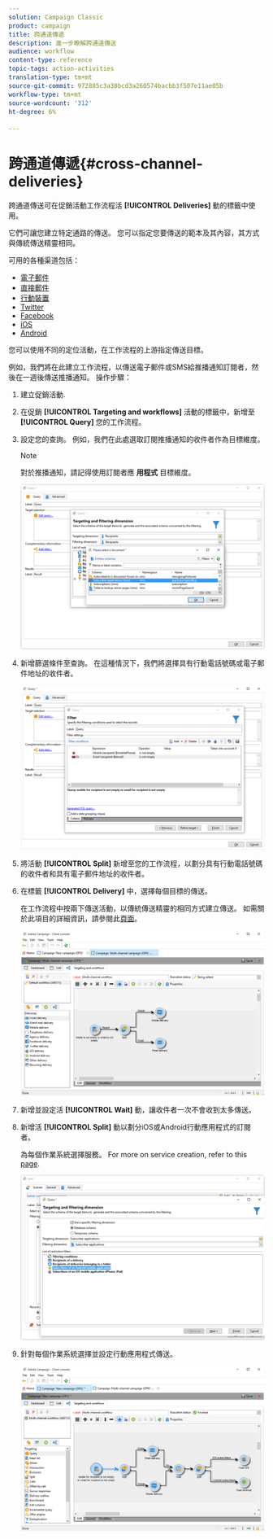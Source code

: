 ```yaml
---
solution: Campaign Classic
product: campaign
title: 跨通道傳遞
description: 進一步瞭解跨通道傳送
audience: workflow
content-type: reference
topic-tags: action-activities
translation-type: tm+mt
source-git-commit: 972885c3a38bcd3a260574bacbb3f507e11ae05b
workflow-type: tm+mt
source-wordcount: '312'
ht-degree: 6%

---
```



# 跨通道傳遞{#cross-channel-deliveries}

跨通道傳送可在促銷活動工作流程活 **[!UICONTROL Deliveries]** 動的標籤中使用。

它們可讓您建立特定通路的傳送。 您可以指定您要傳送的範本及其內容，其方式與傳統傳送精靈相同。

可用的各種渠道包括：

* [電子郵件](../../delivery/using/about-email-channel.md)
* [直接郵件](../../delivery/using/about-direct-mail-channel.md)
* [行動裝置](../../delivery/using/sms-channel.md)
* [Twitter](../../social/using/publishing-on-twitter.md)
* [Facebook](../../social/using/publishing-on-facebook.md)
* [iOS](../../delivery/using/creating-notifications.md#sending-notifications-on-ios)
* [Android](../../delivery/using/creating-notifications.md#sending-notifications-on-android)

您可以使用不同的定位活動，在工作流程的上游指定傳送目標。

例如，我們將在此建立工作流程，以傳送電子郵件或SMS給推播通知訂閱者，然後在一週後傳送推播通知。 操作步驟：

1. 建立促銷活動.
1. 在促銷 **[!UICONTROL Targeting and workflows]** 活動的標籤中，新增至 **[!UICONTROL Query]** 您的工作流程。
1. 設定您的查詢。 例如，我們在此處選取訂閱推播通知的收件者作為目標維度。

   >[!NOTE]
   >
   >對於推播通知，請記得使用訂閱者應 **用程式** 目標維度。

   ![](assets/cross_channel_delivery_1.png)

1. 新增篩選條件至查詢。 在這種情況下，我們將選擇具有行動電話號碼或電子郵件地址的收件者。

   ![](assets/cross_channel_delivery_2.png)

1. 將活動 **[!UICONTROL Split]** 新增至您的工作流程，以劃分具有行動電話號碼的收件者和具有電子郵件地址的收件者。
1. 在標籤 **[!UICONTROL Delivery]** 中，選擇每個目標的傳送。

   在工作流程中按兩下傳送活動，以傳統傳送精靈的相同方式建立傳送。 如需關於此項目的詳細資訊，請參閱此[頁面](../../delivery/using/about-email-channel.md)。

   ![](assets/cross_channel_delivery_3.png)

1. 新增並設定活 **[!UICONTROL Wait]** 動，讓收件者一次不會收到太多傳送。
1. 新增活 **[!UICONTROL Split]** 動以劃分iOS或Android行動應用程式的訂閱者。

   為每個作業系統選擇服務。 For more on service creation, refer to this [page](../../delivery/using/configuring-the-mobile-application.md).

   ![](assets/cross_channel_delivery_4.png)

1. 針對每個作業系統選擇並設定行動應用程式傳送。

   ![](assets/cross_channel_delivery_5.png)
